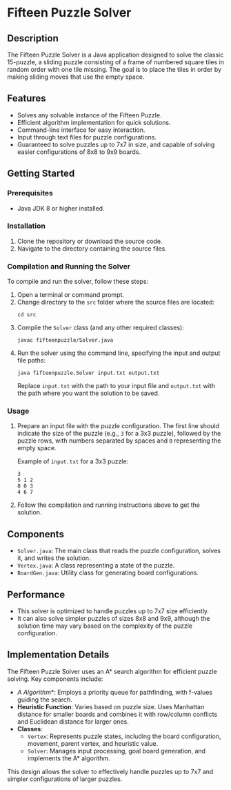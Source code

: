 # Fifteen Puzzle Solver

## Description
The Fifteen Puzzle Solver is a Java application designed to solve the classic 15-puzzle, a sliding puzzle consisting of a frame of numbered square tiles in random order with one tile missing. The goal is to place the tiles in order by making sliding moves that use the empty space.

## Features
- Solves any solvable instance of the Fifteen Puzzle.
- Efficient algorithm implementation for quick solutions.
- Command-line interface for easy interaction.
- Input through text files for puzzle configurations.
- Guaranteed to solve puzzles up to 7x7 in size, and capable of solving easier configurations of 8x8 to 9x9 boards.

## Getting Started

### Prerequisites
- Java JDK 8 or higher installed.

### Installation
1. Clone the repository or download the source code.
2. Navigate to the directory containing the source files.

### Compilation and Running the Solver
To compile and run the solver, follow these steps:

1. Open a terminal or command prompt.
2. Change directory to the `src` folder where the source files are located:
   ```
   cd src
   ```
3. Compile the `Solver` class (and any other required classes):
   ```
   javac fifteenpuzzle/Solver.java
   ```
4. Run the solver using the command line, specifying the input and output file paths:
   ```
   java fifteenpuzzle.Solver input.txt output.txt
   ```
   Replace `input.txt` with the path to your input file and `output.txt` with the path where you want the solution to be saved.

### Usage
1. Prepare an input file with the puzzle configuration. The first line should indicate the size of the puzzle (e.g., `3` for a 3x3 puzzle), followed by the puzzle rows, with numbers separated by spaces and `0` representing the empty space.

    Example of `input.txt` for a 3x3 puzzle:
    ```
    3
    5 1 2
    8 0 3
    4 6 7
    ```

2. Follow the compilation and running instructions above to get the solution.

## Components
- `Solver.java`: The main class that reads the puzzle configuration, solves it, and writes the solution.
- `Vertex.java`: A class representing a state of the puzzle.
- `BoardGen.java`: Utility class for generating board configurations.

## Performance
- This solver is optimized to handle puzzles up to 7x7 size efficiently.
- It can also solve simpler puzzles of sizes 8x8 and 9x9, although the solution time may vary based on the complexity of the puzzle configuration.

## Implementation Details
The Fifteen Puzzle Solver uses an A* search algorithm for efficient puzzle solving. Key components include:

- **A* Algorithm**: Employs a priority queue for pathfinding, with f-values guiding the search.
- **Heuristic Function**: Varies based on puzzle size. Uses Manhattan distance for smaller boards and combines it with row/column conflicts and Euclidean distance for larger ones.
- **Classes**:
   - `Vertex`: Represents puzzle states, including the board configuration, movement, parent vertex, and heuristic value.
   - `Solver`: Manages input processing, goal board generation, and implements the A* algorithm.

This design allows the solver to effectively handle puzzles up to 7x7 and simpler configurations of larger puzzles.

